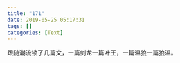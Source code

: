 ```yaml
---
title: "171"
date: 2019-05-25 05:17:31
tags: []
categories: [Text]
---
```


<p dir="ltr"  >跟随潮流锁了几篇文，一篇剑龙一篇叶王，一篇温狼一篇狼温。</p> 
<br />